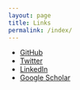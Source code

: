 ```yaml
---
layout: page
title: Links
permalink: /index/
---
```


- [GitHub](https://github.com/lgs85)
- [Twitter](https://twitter.com/LewisSpurgin)
- [LinkedIn](https://uk.linkedin.com/in/lewis-spurgin-729b94111?original_referer=https%3A%2F%2Fduckduckgo.com%2F)
- [Google Scholar](https://0-scholar-google-com.brum.beds.ac.uk/citations?user=9Grw5YgAAAAJ&hl=en)